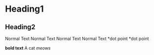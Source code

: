 # Heading1
## Heading2
Normal Text
Normal Text
Normal Text Normal Text
*dot point
*dot point

**bold text**
A cat *meows*
